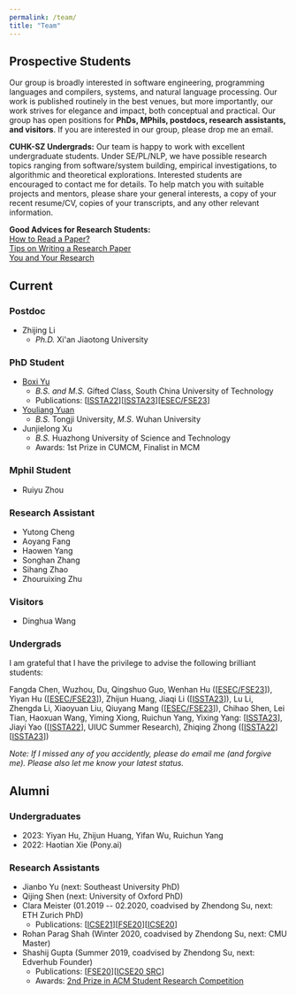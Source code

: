 ```yaml
---
permalink: /team/
title: "Team"
---
```

## Prospective Students
Our group is broadly interested in software engineering, programming languages and compilers, systems, and natural language processing. Our work is published routinely in the best venues, but more importantly, our work strives for elegance and impact, both conceptual and practical. Our group has open positions for **PhDs, MPhils, postdocs, research assistants, and visitors**. If you are interested in our group, please drop me an email.

**CUHK-SZ Undergrads:** Our team is happy to work with excellent undergraduate students. Under SE/PL/NLP, we have possible research topics ranging from software/system building, empirical investigations, to algorithmic and theoretical explorations. Interested students are encouraged to contact me for details. To help match you with suitable projects and mentors, please share your general interests, a copy of your recent resume/CV, copies of your transcripts, and any other relevant information.

**Good Advices for Research Students:**<br>
[How to Read a Paper?](https://web.stanford.edu/class/ee384m/Handouts/HowtoReadPaper.pdf)<br>
[Tips on Writing a Research Paper](https://www.pldi21.org/prerecorded_plmw.2.html)<br>
[You and Your Research](https://www.cs.virginia.edu/~robins/YouAndYourResearch.html)<br>

<!-- To get an idea of our recent research activities, please take a look at our [publications](https://dblp.org/pers/hd/h/He:Pinjia) and various projects, such as the [LogPAI project](https://github.com/logpai) and [Machine translation testing project](https://github.com/RobustNLP/TestTranslation). -->

<!-- <br/> -->

## Current
### Postdoc
- Zhijing Li
  - <em>Ph.D.</em> Xi'an Jiaotong University

### PhD Student
- [Boxi Yu](https://boxiyu.github.io/)
  - <em>B.S. and M.S.</em> Gifted Class, South China University of Technology
  - Publications: \[[ISSTA22](/files/pdf/research/ISSTA22a.pdf)\]\[[ISSTA23](/files/pdf/research/ISSTA23b.pdf)\]\[[ESEC/FSE23](/files/pdf/research/FSE23a.pdf)\] 
- [Youliang Yuan](https://youliangyuan.github.io/)
  - <em>B.S.</em> Tongji University, <em>M.S</em>. Wuhan University
- Junjielong Xu
  - <em>B.S.</em> Huazhong University of Science and Technology
  - Awards: 1st Prize in CUMCM, Finalist in MCM

### Mphil Student
- Ruiyu Zhou

### Research Assistant
- Yutong Cheng
- Aoyang Fang
- Haowen Yang
- Songhan Zhang
- Sihang Zhao
- Zhouruixing Zhu

### Visitors
- Dinghua Wang

### Undergrads
I am grateful that I have the privilege to advise the following brilliant students:

Fangda Chen, Wuzhou, Du, Qingshuo Guo, Wenhan Hu (\[[ESEC/FSE23](/files/pdf/research/FSE23a.pdf)\]), Yiyan Hu (\[[ESEC/FSE23](/files/pdf/research/FSE23a.pdf)\]), Zhijun Huang, Jiaqi Li (\[[ISSTA23](/files/pdf/research/ISSTA23b.pdf)\]), Lu Li, Zhengda Li, Xiaoyuan Liu, Qiuyang Mang (\[[ESEC/FSE23](/files/pdf/research/FSE23a.pdf)\]), Chihao Shen, Lei Tian, Haoxuan Wang, Yiming Xiong, Ruichun Yang, Yixing Yang: \[[ISSTA23](/files/pdf/research/ISSTA23b.pdf)\], Jiayi Yao (\[[ISSTA22](/files/pdf/research/ISSTAa.pdf)\], UIUC Summer Research), Zhiqing Zhong (\[[ISSTA22](/files/pdf/research/ISSTAa.pdf)\]\[[ISSTA23](/files/pdf/research/ISSTA23b.pdf)\])

*Note: If I missed any of you accidently, please do email me (and forgive me). Please also let me know your latest status.*

<!-- <br/> -->

## Alumni

### Undergraduates
- 2023: Yiyan Hu, Zhijun Huang, Yifan Wu, Ruichun Yang
- 2022: Haotian Xie (Pony.ai)

### Research Assistants
- Jianbo Yu (next: Southeast University PhD)
- Qijing Shen (next: University of Oxford PhD)
- Clara Meister (01.2019 -- 02.2020, coadvised by Zhendong Su, next: ETH Zurich PhD)
  - Publications: \[[ICSE21](/files/pdf/research/ICSE21.pdf)\]\[[FSE20](/files/pdf/research/ESECFSE20.pdf)\]\[[ICSE20](/files/pdf/research/ICSE20.pdf)\] 
- Rohan Parag Shah (Winter 2020, coadvised by Zhendong Su, next: CMU Master)
- Shashij Gupta (Summer 2019, coadvised by Zhendong Su, next: Edverhub Founder)
  - Publications: \[[FSE20](/files/pdf/research/ESECFSE20.pdf)\]\[[ICSE20 SRC](/files/pdf/research/ICSE20SRC.pdf)\]
  - Awards: [2nd Prize in ACM Student Research Competition](https://src.acm.org/winners/2021)

<!-- - Yusheng Huang -->

